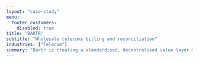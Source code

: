```yaml
---
layout: "case-study"
menu:
  footer_customers:
    disabled: true
title: "BARTR"
subtitle: "Wholesale telecoms billing and reconciliation"
industries: ["Telecom"]
summary: "Bartr is creating a standardised, decentralised value layer that brings together global telecoms"
---
```

